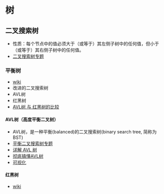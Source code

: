 # 树

## 二叉搜索树

* 性质：每个节点中的值必须大于（或等于）其左侧子树中的任何值，但小于（或等于）其右侧子树中的任何值。
* [二叉搜索树专题](https://leetcode-cn.com/explore/learn/card/introduction-to-data-structure-binary-search-tree/)

### 平衡树

* [wiki](https://zh.wikipedia.org/wiki/%E5%B9%B3%E8%A1%A1%E6%A0%91)
* 改进的二叉搜索树
* AVL树
* 红黑树
* [AVL树 与 红黑树的比较](https://blog.csdn.net/mmshixing/article/details/51692892)

#### AVL树（高度平衡二叉树）

* AVL树，是一种平衡(balanced)的二叉搜索树(binary search tree, 简称为BST)
* [平衡二叉搜索树专题](https://leetcode-cn.com/explore/learn/card/introduction-to-data-structure-binary-search-tree/67/appendix-height-balanced-bst/187/)
* [详解 AVL 树](https://zhuanlan.zhihu.com/p/34899732)
* [彻底搞懂AVL树](https://www.jianshu.com/p/65c90aa1236d)
* [可视化](https://link.zhihu.com/?target=https%3A//www.cs.usfca.edu/~galles/visualization/AVLtree.html)

#### 红黑树

* [wiki](https://zh.wikipedia.org/wiki/%E7%BA%A2%E9%BB%91%E6%A0%91)
